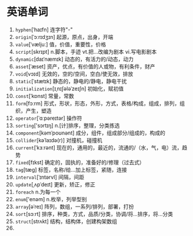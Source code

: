 # 英语单词

1. `hyphen`[ˈhaɪfn]   连字符"-"
2. `origin`[ˈɔːrɪdʒɪn]   起源，原点，出身，开端
3. `value`[ˈvæljuː]   值，价值，重要性，价格
4. `script`[skrɪpt]   n.脚本，手迹  vt.把...改编为剧本  vi.写电影剧本
5. `dynamic`[daɪˈnæmɪk]   动态的，有活力的/动态，动力
6. `asset`[ˈæset]  资产，优点，有价值的人或物，有利条件，财产
7. `void`[vɔɪd]  无效的，空的/空间，空白/使无效，排放
8. `static`[ˈstætɪk]   静态的，静电的/静电，静电干扰
9. `initialization`[ɪˌnɪʃələˈzeɪʃn]   初始化，赋初值
10. `const`[ˈkɒnst]   常量，常数
11. `form`[fɔːrm]   形式，形状，形态，外形，方式，表格/构成，组成，排列，组织，产生，塑造
12. `operator`[ˈɑːpəreɪtər]   操作符
13. `sorting`['sɔrtɪŋ]   n.[计]排序，整理，分类拣选
14. `component`[kəmˈpoʊnənt]  成分，组件，组成部分/组成的，构成的
15. `collider`[kəˈlaɪdə(r)]   对撞机，碰撞机
16. `current`[ˈkɜːrənt]   现在的，通用的，最近的，流通的/（水，气，电）流，趋势
17. `fixed`[fɪkst]   确定的，固执的，准备好的/修理（过去式）
18. `tag`[tæɡ]   标签，名称/给...加上标签，紧随，连接
19. `interval`[ˈɪntərvl]   间隔，间距
20. `update`[ˌʌpˈdeɪt]   更新，矫正，修正
21. `foreach`  n.为每一个
22. `enum`['enəm]   n.枚举，列举型别
23. `array`[əˈreɪ]   阵列，数组，一系列/排列，部署，打扮
24. `sort`[sɔːrt]   排序，种类，方式，品质/分类，协调/将...排序，将...分类
25. `struct`[strʌkt]   结构，结构体，创建构架数组
26. 

